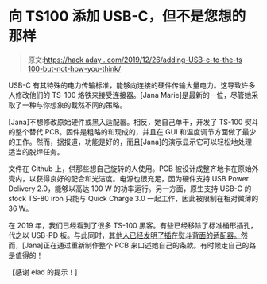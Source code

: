 # 向 TS100 添加 USB-C，但不是您想的那样

> 原文:[https://hack aday . com/2019/12/26/adding-USB-c-to-the-ts 100-but-not-how-you-think/](https://hackaday.com/2019/12/26/adding-usb-c-to-the-ts100-but-not-how-you-think/)

USB-C 有其特殊的电力传输标准，能够向连接的硬件传输大量电力。这导致许多人修改他们的 TS-100 烙铁来接受连接器。[Jana Marie]是最新的一位，尽管她采取了一种与你想象的截然不同的策略。

[Jana]不想修改原始硬件或黑入适配器。相反，她自己单干，开发了 TS-100 熨斗的整个替代 PCB。固件是粗略的和现成的，并且在 GUI 和温度调节方面做了最少的工作。然而，据报道，功能是好的，而且[Jana]的演示显示它可以轻松地处理适当的脱焊任务。

文件在 Github 上，供那些想自己旋转的人使用。PCB 被设计成整齐地卡在原始外壳内，以获得良好的配合和光洁度。电源也很充足，因为硬件支持 USB Power Delivery 2.0，能够以高达 100 W 的功率运行。另一方面，原生支持 USB-C 的 stock TS-80 iron 只能与 Quick Charge 3.0 一起工作，因此被限制在相对微薄的 36 W。

在 2019 年，我们已经看到了很多 TS-100 黑客。有些已经移除了标准桶形插孔，代之以 USB-PD 板。与此同时，[其他人已经发明了插在熨斗背面的适配器。](https://hackaday.com/2019/09/22/the-miniware-ts100-as-a-usb-c-soldering-iron/)然而，[Jana]正在通过重新制作整个 PCB 来口述她自己的条款。有时候走自己的路是值得的！

【感谢 elad 的提示！]